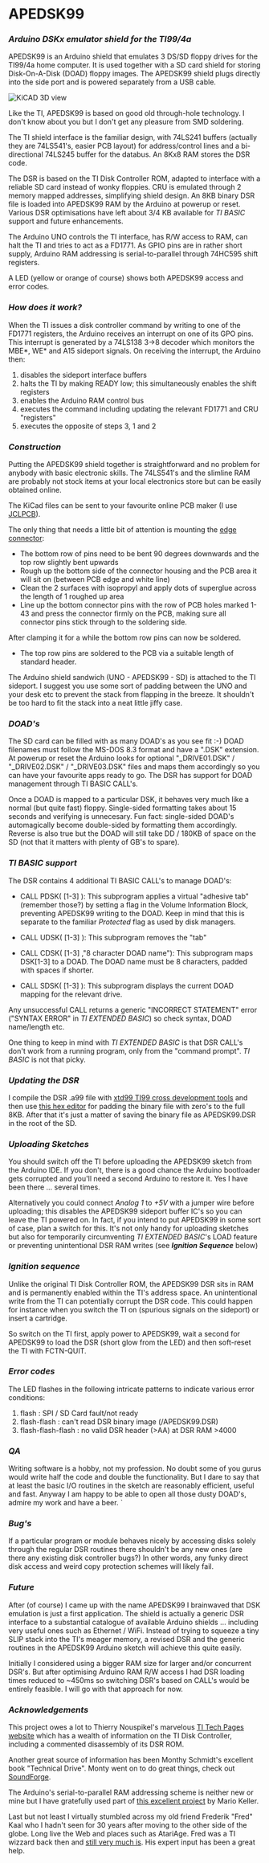 # APEDSK99
### *Arduino DSKx emulator shield for the TI99/4a*

APEDSK99 is an Arduino shield that emulates 3 DS/SD floppy drives for the TI99/4a home computer. It is used together with a SD card shield for storing Disk-On-A-Disk (DOAD) floppy images. The APEDSK99 shield plugs directly into the side port and is powered separately from a USB cable. 

![KiCAD 3D view](img/APEDSK99.jpg)

Like the TI, APEDSK99 is based on good old through-hole technology. I don't know about you but I don't get any pleasure from SMD soldering.

The TI shield interface is the familiar design, with 74LS241 buffers (actually they are 74LS541's, easier PCB layout) for address/control lines and a bi-directional 74LS245 buffer for the databus. An 8Kx8 RAM stores the DSR code. 

The DSR is based on the TI Disk Controller ROM, adapted to interface with a reliable SD card instead of wonky floppies. CRU is emulated through 2 memory mapped addresses, simplifying shield design. An 8KB binary DSR file is loaded into APEDSK99 RAM by the Arduino at powerup or reset. Various DSR optimisations have left about 3/4 KB available for _TI BASIC_ support and future enhancements. 

The Arduino UNO controls the TI interface, has R/W access to RAM, can halt the TI and tries to act as a FD1771. As GPIO pins are in rather short supply, Arduino RAM addressing is serial-to-parallel through 74HC595 shift registers. 

A LED (yellow or orange of course) shows both APEDSK99 access and error codes.

### *How does it work?*

When the TI issues a disk controller command by writing to one of the FD1771 registers, the Arduino receives an interrupt on one of its GPO pins. This interrupt is generated by a 74LS138 3->8 decoder which monitors the MBE*, WE* and A15 sideport signals. On receiving the interrupt, the Arduino then:

1. disables the sideport interface buffers
2. halts the TI by making READY low; this simultaneously enables the shift registers
3. enables the Arduino RAM control bus
4. executes the command including updating the relevant FD1771 and CRU "registers"
5. executes the opposite of steps 3, 1 and 2

### *Construction*

Putting the APEDSK99 shield together is straightforward and no problem for anybody with basic electronic skills. The 74LS541's and the slimline RAM are probably not stock items at your local electronics store but can be easily obtained online.

The KiCad files can be sent to your favourite online PCB maker (I use [JCLPCB](https://jlcpcb.com/)). 

The only thing that needs a little bit of attention is mounting the [edge connector](https://www.ebay.com/itm/5pc-Industrial-Card-Edge-Slot-Socket-Connector-22x2P-44P-2-54mm-0-1-3A-240-44/140888520037?ssPageName=STRK%3AMEBIDX%3AIT&_trksid=p2057872.m2749.l2649):
- The bottom row of pins need to be bent 90 degrees downwards and the top row slightly bent upwards
- Rough up the bottom side of the connector housing and the PCB area it will sit on (between PCB edge and white line)
- Clean the 2 surfaces with isopropyl and apply dots of superglue across the length of 1 roughed up area
- Line up the bottom connector pins with the row of PCB holes marked 1-43 and press the connector firmly on the PCB, making sure all connector pins stick through to the soldering side. 

After clamping it for a while the bottom row pins can now be soldered. 

- The top row pins are soldered to the PCB via a suitable length of standard header.

The Arduino shield sandwich (UNO - APEDSK99 - SD) is attached to the TI sideport. I suggest you use some sort of padding between the UNO and your desk etc to prevent the stack from flapping in the breeze. It shouldn't be too hard to fit the stack into a neat little jiffy 
case.

### *DOAD's*

The SD card can be filled with as many DOAD's as you see fit :-) DOAD filenames must follow the MS-DOS 8.3 format and have a  ".DSK" extension. At powerup or reset the Arduino looks for optional "_DRIVE01.DSK" / "_DRIVE02.DSK" / "_DRIVE03.DSK" files and maps them accordingly so you can have your favourite apps ready to go. The DSR has support for DOAD management through TI BASIC CALL's. 

Once a DOAD is mapped to a particular DSK, it behaves very much like a normal (but quite fast) floppy. Single-sided formatting takes about 15 seconds and verifying is unnecesary. Fun fact: single-sided DOAD's automagically become double-sided by formatting them accordingly. Reverse is also true but the DOAD will still take DD / 180KB of space on the SD (not that it matters with plenty of GB's to spare).

### *TI BASIC support*

The DSR contains 4 additional TI BASIC CALL's to manage DOAD's:

- CALL PDSK( [1-3] ): This subprogram applies a virtual "adhesive tab" (remember those?) by setting a flag in the Volume Information Block, preventing APEDSK99 writing to the DOAD. Keep in mind that this is separate to the familiar _Protected_ flag as used by disk managers.

- CALL UDSK( [1-3] ): This subprogram removes the "tab"

- CALL CDSK( [1-3] ,"8 character DOAD name"): This subprogram maps DSK[1-3] to a DOAD. The DOAD name must be 8 characters, padded with spaces if shorter.

- CALL SDSK( [1-3] ): This subprogram displays the current DOAD mapping for the relevant drive. 

Any unsuccessful CALL returns a generic "INCORRECT STATEMENT" error ("SYNTAX ERROR" in _TI EXTENDED BASIC_) so check syntax, DOAD name/length etc.

One thing to keep in mind with _TI EXTENDED BASIC_ is that DSR CALL's don't work from a running program, only from the "command prompt". _TI BASIC_ is not that picky.

### *Updating the DSR*

I compile the DSR .a99 file with [xtd99 TI99 cross development tools](https://endlos99.github.io/xdt99/) and then use [this hex editor](https://mh-nexus.de/en/hxd/) for padding the binary file with zero's to the full 8KB. After that it's just a matter of saving the binary file as APEDSK99.DSR in the root of the SD.

### *Uploading Sketches*

You should switch off the TI before uploading the APEDSK99 sketch from the Arduino IDE. If you don't, there is a good chance the Arduino bootloader gets corrupted and you'll need a second Arduino to restore it. Yes I have been there ... several times.  

Alternatively you could connect _Analog 1_ to _+5V_ with a jumper wire before uploading; this disables the APEDSK99 sideport buffer IC's so you can leave the TI powered on. In fact, if you intend to put APEDSK99 in some sort of case, plan a switch for this. It's not only handy for uploading sketches but also for temporarily circumventing _TI EXTENDED BASIC_'s LOAD feature or preventing unintentional DSR RAM writes (see _**Ignition Sequence**_ below)

### *Ignition sequence*

Unlike the original TI Disk Controller ROM, the APEDSK99 DSR sits in RAM and is permanently enabled within the TI's address space. An unintentional write from the TI can potentially corrupt the DSR code. This could happen for instance when you switch the TI on (spurious signals on the sideport) or insert a cartridge.

So switch on the TI first, apply power to APEDSK99, wait a second for APEDSK99 to load the DSR (short glow from the LED) and then soft-reset the TI with FCTN-QUIT.

### *Error codes*

The LED flashes in the following intricate patterns to indicate various error conditions:

1. flash                   : SPI / SD Card fault/not ready
2. flash-flash             : can't read DSR binary image (/APEDSK99.DSR)
3. flash-flash-flash       : no valid DSR header (>AA) at DSR RAM >4000

### *QA*

Writing software is a hobby, not my profession. No doubt some of you gurus would write half the code and double the functionality. But I dare to say that at least the basic I/O routines in the sketch are reasonably efficient, useful and fast. Anyway I am happy to be able to open all those dusty DOAD's, admire my work and have a beer. `

### *Bug's*

If a particular program or module behaves nicely by accessing disks solely through the regular DSR routines there shouldn't be any new ones (are there any existing disk controller bugs?) In other words, any funky direct disk access and weird copy protection schemes will likely fail. 

### *Future*

After (of course) I came up with the name APEDSK99 I brainwaved that DSK emulation is just a first application. The shield is actually a generic DSR interface to a substantial catalogue of available Arduino shields ... including very useful ones such as Ethernet / WiFi. Instead of trying to squeeze a tiny SLIP stack into the TI's meager memory, a revised DSR and the generic routines in the APEDSK99 Arduino sketch will achieve this quite easily.

Initially I considered using a bigger RAM size for larger and/or concurrent DSR's. But after optimising  Arduino RAM R/W access I had DSR loading times reduced to ~450ms so switching DSR's based on CALL's would be entirely feasible. I will go with that approach for now. 

### *Acknowledgements*

This project owes a lot to Thierry Nouspikel's marvelous [TI Tech Pages website](http://www.unige.ch/medecine/nouspikel/ti99/disks.htm) which has a wealth of information on the TI Disk Controller, including a commented disassembly of its DSR ROM.

Another great source of information has been Monthy Schmidt's excellent book "Technical Drive". Monty went on to do great things, check out [SoundForge](https://www.magix.com/us/music/sound-forge/).

The Arduino's serial-to-parallel RAM addressing scheme is neither new or mine but I have gratefully used part of [this excellent project](https://github.com/mkeller0815/MEEPROMMER) by Mario Keller.

Last but not least I virtually stumbled across my old friend Frederik "Fred" Kaal who I hadn't seen for 30 years after moving to the other side of the globe. Long live the Web and places such as AtariAge. Fred was a TI wizzard back then and [still very much is](http://ti99-geek.nl). His expert input has been a great help.


